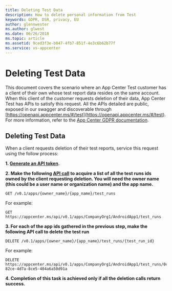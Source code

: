 ```yaml
---
title: Deleting Test Data
description: How to delete personal information from Test
keywords: GDPR, DSR, privacy, EU
author: glennwester
ms.author: glwest
ms.date: 06/26/2018
ms.topic: article 
ms.assetid: 9ced3f3e-b047-4fb7-851f-4e3c6b62b77f
ms.service: vs-appcenter
---
```


# Deleting Test Data

This document covers the scenario where an App Center Test customer has a client of their own whose test report data resides on the same account. When this client of the customer requests deletion of their data, App Center Test has APIs to satisfy this request. All the APIs detailed are public, exposed in our swagger and discoverable through [https://openapi.appcenter.ms/#/test](https://openapi.appcenter.ms/#/test). For more information, refer to the [App Center GDPR documentation](https://docs.microsoft.com/en-us/appcenter/gdpr/your-data).

## Deleting Test Data

When a client requests deletion of their test reports, service this request using the follow process:

**1. [Generate an API token](https://docs.microsoft.com/en-us/appcenter/api-docs/).**

**2. Make the following [API call](https://openapi.appcenter.ms/#/test) to acquire a list of all the test runs ids owned by the client requesting deletion. You will need the owner name (this could be a user name or organization name) and the app name.**

```HTTP
GET /v0.1/apps/{owner_name}/{app_name}/test_runs
```

For example:

```HTTP
GET https://appcenter.ms/api/v0.1/apps/CompanyOrg1/AndroidApp1/test_runs
```
 
**3. For each of the app ids gathered in the previous step, make the following API call to delete the test run**

```HTTP
DELETE /v0.1/apps/{owner_name}/{app_name}/test_runs/{test_run_id}
```

For example:

```HTTP
DELETE https://appcenter.ms/api/v0.1/apps/CompanyOrg1/AndroidApp1/test_runs/0ce0x71b-82ce-4d7a-8ce5-404a6a50d91a
```

**4. Completion of this task is achieved only if all the deletion calls return success.**
